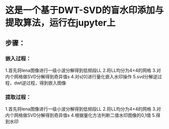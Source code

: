 # 这是一个基于DWT-SVD的盲水印添加与提取算法，运行在jupyter上  

## 步骤：  

### 嵌入过程：  

1.首先将lena图像进行一级小波分解得到低频段LL
2.将LL均分为4×4的网格
3.对内个网格做SVD分解得到奇异值s
4.对s[0]进行量化嵌入水印操作
5.svd分解逆过程，dwt逆过程，得到嵌入图像

### 提取过程：  

1.首先将lena图像进行一级小波分解得到低频段LL
2.将LL均分为4×4的网格
3.对内个网格做SVD分解得到奇异值s
4.根据量化方法判断二值水印图像的0,1值
5.得到水印

